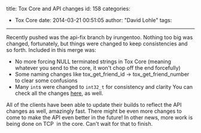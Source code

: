title: Tox Core and API changes
id: 158
categories:
  - Tox Core
date: 2014-03-21 00:51:05
author: "David Lohle"
tags:
---

Recently pushed was the api-fix branch by irungentoo. Nothing too big was changed, fortunately, but things were changed to keep consistencies and so forth. Included in this merge was:

*   No more forcing NULL terminated strings in Tox Core (meaning whatever you send to the core, it won't chop off the end forcefully)
*   Some naming changes like tox_get_friend_id -&gt; tox_get_friend_number to clear some confusions
*   Many `int`s were changed to `int32_t` for consistency and clarity
You can check all the changes [here](https://github.com/irungentoo/ProjectTox-Core/commit/5770a0e29ab35efb1ef656ab81c499635fc5fecf), as well.

All of the clients have been able to update their builds to reflect the API changes as well, amazingly fast. There might be even more changes to come to make the API even better in the future! In other news, more work is being done on TCP  in the core. Can't wait for that to finish.